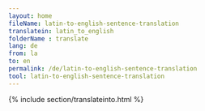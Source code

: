 ```yaml
---
layout: home
fileName: latin-to-english-sentence-translation
translatein: latin_to_english
folderName : translate
lang: de
from: la
to: en
permalink: /de/latin-to-english-sentence-translation
tool: latin-to-english-sentence-translation
---
```

{% include section/translateinto.html %}